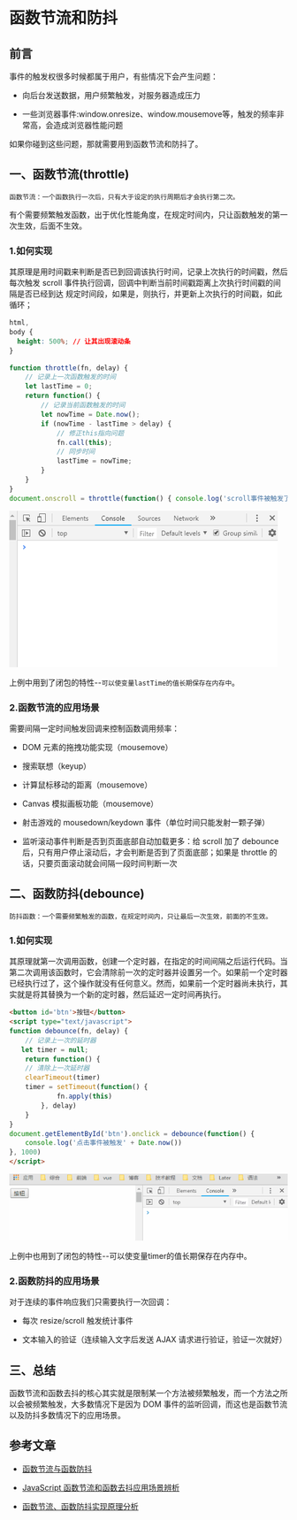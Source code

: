 # 函数节流和防抖

## 前言

事件的触发权很多时候都属于用户，有些情况下会产生问题：

- 向后台发送数据，用户频繁触发，对服务器造成压力

- 一些浏览器事件:window.onresize、window.mousemove等，触发的频率非常高，会造成浏览器性能问题

如果你碰到这些问题，那就需要用到函数节流和防抖了。

## 一、函数节流(throttle)

`函数节流：一个函数执行一次后，只有大于设定的执行周期后才会执行第二次。`

有个需要频繁触发函数，出于优化性能角度，在规定时间内，只让函数触发的第一次生效，后面不生效。

### 1.如何实现

其原理是用时间戳来判断是否已到回调该执行时间，记录上次执行的时间戳，然后每次触发 scroll 事件执行回调，回调中判断当前时间戳距离上次执行时间戳的间隔是否已经到达 规定时间段，如果是，则执行，并更新上次执行的时间戳，如此循环；

```css
html,
body {
  height: 500%; // 让其出现滚动条
}
```

```javascript
function throttle(fn, delay) {
    // 记录上一次函数触发的时间
    let lastTime = 0;
    return function() {
        // 记录当前函数触发的时间
        let nowTime = Date.now();
        if (nowTime - lastTime > delay) {
            // 修正this指向问题
            fn.call(this);
            // 同步时间
            lastTime = nowTime;
        }
    }
}
document.onscroll = throttle(function() { console.log('scroll事件被触发了' + Date.now()) }, 200)
```

![](./images/1.1.gif)

上例中用到了闭包的特性--`可以使变量lastTime的值长期保存在内存中`。

### 2.函数节流的应用场景

需要间隔一定时间触发回调来控制函数调用频率：

- DOM 元素的拖拽功能实现（mousemove）

- 搜索联想（keyup）

- 计算鼠标移动的距离（mousemove）

- Canvas 模拟画板功能（mousemove）

- 射击游戏的 mousedown/keydown 事件（单位时间只能发射一颗子弹）

- 监听滚动事件判断是否到页面底部自动加载更多：给 scroll 加了 debounce 后，只有用户停止滚动后，才会判断是否到了页面底部；如果是 throttle 的话，只要页面滚动就会间隔一段时间判断一次

## 二、函数防抖(debounce)

`防抖函数：一个需要频繁触发的函数，在规定时间内，只让最后一次生效，前面的不生效。`

### 1.如何实现

其原理就第一次调用函数，创建一个定时器，在指定的时间间隔之后运行代码。当第二次调用该函数时，它会清除前一次的定时器并设置另一个。如果前一个定时器已经执行过了，这个操作就没有任何意义。然而，如果前一个定时器尚未执行，其实就是将其替换为一个新的定时器，然后延迟一定时间再执行。

```html
<button id='btn'>按钮</button>
<script type="text/javascript">
function debounce(fn, delay) {
    // 记录上一次的延时器
   let timer = null;
    return function() {
    // 清除上一次延时器
    clearTimeout(timer)
    timer = setTimeout(function() {
            fn.apply(this)
        }, delay)
    }
}
document.getElementById('btn').onclick = debounce(function() {
    console.log('点击事件被触发' + Date.now())
}, 1000)
</script>
```

![](./images/2.1.gif)

上例中也用到了闭包的特性--可以使变量timer的值长期保存在内存中。

### 2.函数防抖的应用场景

对于连续的事件响应我们只需要执行一次回调：

- 每次 resize/scroll 触发统计事件

- 文本输入的验证（连续输入文字后发送 AJAX 请求进行验证，验证一次就好）

## 三、总结

函数节流和函数去抖的核心其实就是限制某一个方法被频繁触发，而一个方法之所以会被频繁触发，大多数情况下是因为 DOM 事件的监听回调，而这也是函数节流以及防抖多数情况下的应用场景。

## 参考文章

- [函数节流与函数防抖](https://juejin.im/entry/6844903466427482120)

- [JavaScript 函数节流和函数去抖应用场景辨析](https://github.com/lessfish/underscore-analysis/issues/20)

- [函数节流、函数防抖实现原理分析](https://rockjins.js.org/2017/02/21/2017-02-21-debounce-function/)
